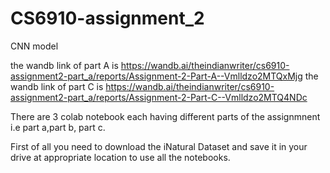 # CS6910-assignment_2
CNN model

the wandb link of part A is https://wandb.ai/theindianwriter/cs6910-assignment2-part_a/reports/Assignment-2-Part-A--Vmlldzo2MTQxMjg
the wandb link of part C is https://wandb.ai/theindianwriter/cs6910-assignment2-part_a/reports/Assignment-2-Part-C--Vmlldzo2MTQ4NDc

There are 3 colab notebook each having different parts of the assignmnent i.e part a,part b, part c.

First of all you need to download the iNatural Dataset and save it in your drive at appropriate location to use all the notebooks.
